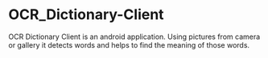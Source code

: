 # OCR_Dictionary-Client
OCR Dictionary Client is an android application.
Using pictures from camera or gallery it detects words and helps to find the meaning of those words. 
